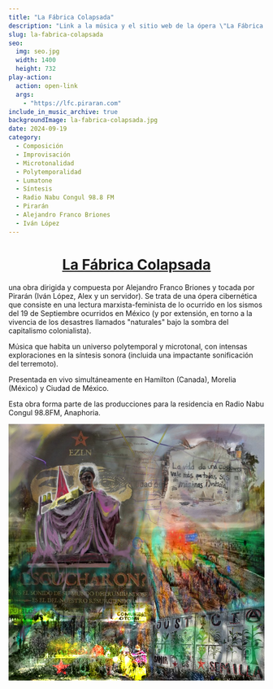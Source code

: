 ```yaml
---
title: "La Fábrica Colapsada" 
description: "Link a la música y el sitio web de la ópera \"La Fábrica Colapsada\". Obra de Alejandro Franco Briones en colaboración con Pirarán"
slug: la-fabrica-colapsada
seo:
  img: seo.jpg
  width: 1400
  height: 732
play-action:
  action: open-link
  args: 
    - "https://lfc.piraran.com"
include_in_music_archive: true
backgroundImage: la-fabrica-colapsada.jpg
date: 2024-09-19
category:
  - Composición
  - Improvisación
  - Microtonalidad
  - Polytemporalidad
  - Lumatone
  - Síntesis
  - Radio Nabu Congul 98.8 FM
  - Pirarán
  - Alejandro Franco Briones
  - Iván López
---
```


<h1 style="text-align:center;">
  <a href="https://lfc.piraran.com" target="_blank">La Fábrica Colapsada</a>
</h1>


una obra dirigida y compuesta por Alejandro Franco Briones y tocada por Pirarán (Iván López, Alex y un servidor). Se trata de una ópera cibernética que consiste en una lectura marxista-feminista de lo ocurrido en los sismos del 19 de Septiembre ocurridos en México (y por extensión, en torno a la vivencia de los desastres llamados "naturales" bajo la sombra del capitalismo colonialista).

Música que habita un universo polytemporal y microtonal, con intensas exploraciones en la síntesis sonora (incluida una impactante sonificación del terremoto).

Presentada en vivo simultáneamente en Hamilton (Canada), Morelia (México) y Ciudad de México.

Esta obra forma parte de las producciones para la residencia en Radio Nabu Congul 98.8FM, Anaphoria.

<a href="https://lfc.piraran.com" target="_blank"><img src="la-fabrica-colapsada.jpg"/></a>
